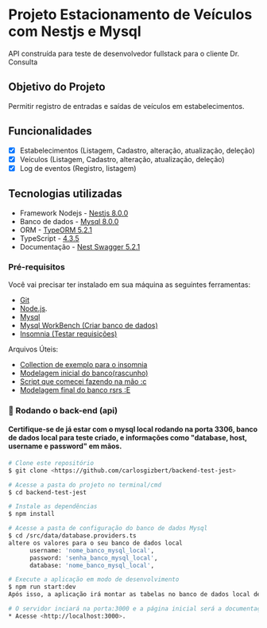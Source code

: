 
# Projeto Estacionamento de Veículos com Nestjs e Mysql

API construída para teste de desenvolvedor fullstack para o cliente Dr. Consulta

## Objetivo do Projeto
Permitir registro de entradas e saídas de veículos em estabelecimentos.

## Funcionalidades
- [x]  Estabelecimentos (Listagem, Cadastro, alteração, atualização, deleção)
- [x]  Veículos (Listagem, Cadastro, alteração, atualização, deleção)
- [x]  Log de eventos (Registro, listagem)

## Tecnologias utilizadas
* Framework Nodejs - <a href="https://nestjs.com/" about="_blank">Nestjs 8.0.0</a>
* Banco de dados - <a href="https://dev.mysql.com/downloads/mysql/8.0.html" about="_blank">Mysql 8.0.0</a>
* ORM - <a href="https://www.npmjs.com/package/typeorm" about="_blank">TypeORM 5.2.1</a>
* TypeScript - <a href="https://www.typescriptlang.org/docs/handbook/release-notes/typescript-4-3.html" about="_blank">4.3.5</a>
* Documentação - <a href="https://www.npmjs.com/package/@nestjs/swagger?activeTab=versions" about="_blank">Nest Swagger 5.2.1</a>

### Pré-requisitos

Você vai precisar ter instalado em sua máquina as seguintes ferramentas:
* [Git](https://git-scm.com)
* [Node.js](https://nodejs.org/en/).
* [Mysql](https://dev.mysql.com/downloads/installer/)
* [Mysql WorkBench (Criar banco de dados)](https://www.jetbrains.com/datagrip/download/?source=google&medium=cpc&campaign=15034928143&term=mysql%20gui&gclid=CjwKCAjwjtOTBhAvEiwASG4bCANtIirgdt1u0tE2VS4tCyx4oxSvZtIiAjDYLfaYSPp7Uf91JIgOwBoCrVUQAvD_BwE#section=windows)
* [Insomnia (Testar requisições)](https://insomnia.rest/download)

Arquivos Úteis: 
* [Collection de exemplo para o insomnia](https://drive.google.com/file/d/1LgeC3i8azuCdpRIIeiA5wpROx7VmiT6g/view?usp=sharing)
* [Modelagem inicial do banco(rascunho)](https://drive.google.com/file/d/18H3V6Mwued1fftxeePxtz_nPAFtwUgJy/view?usp=sharing)
* [Script que comecei fazendo na mão :c](https://drive.google.com/file/d/12QlQwfOMN9PzXm88faEiakvKyRscKULa/view?usp=sharing)
* [Modelagem final do banco rsrs :E](https://drive.google.com/file/d/1awDnBSJrtl83N9f16Ek11oHj_BlPctqY/view?usp=sharing)

### 🎲 Rodando o back-end (api)

#### Certifique-se de já estar com o mysql local rodando na porta 3306, banco de dados local para teste criado, e informações como "database, host, username e password" em mãos.

```bash
# Clone este repositório
$ git clone <https://github.com/carlosgizbert/backend-test-jest>

# Acesse a pasta do projeto no terminal/cmd
$ cd backend-test-jest

# Instale as dependências
$ npm install

# Acesse a pasta de configuração do banco de dados Mysql
$ cd /src/data/database.providers.ts
altere os valores para o seu banco de dados local
      username: 'nome_banco_mysql_local',
      password: 'senha_banco_mysql_local',
      database: 'nome_banco_mysql_local',

# Execute a aplicação em modo de desenvolvimento
$ npm run start:dev
Após isso, a aplicação irá montar as tabelas no banco de dados local de forma automática, e você já poderá utilizar a api em sua máquina.

# O servidor inciará na porta:3000 e a página inicial será a documentação do swagger explicando as rotas e propriedades.
* Acesse <http://localhost:3000>.
```
